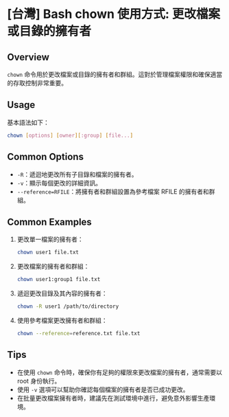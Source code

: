 # [台灣] Bash chown 使用方式: 更改檔案或目錄的擁有者

## Overview
`chown` 命令用於更改檔案或目錄的擁有者和群組。這對於管理檔案權限和確保適當的存取控制非常重要。

## Usage
基本語法如下：
```bash
chown [options] [owner][:group] [file...]
```

## Common Options
- `-R`：遞迴地更改所有子目錄和檔案的擁有者。
- `-v`：顯示每個更改的詳細資訊。
- `--reference=RFILE`：將擁有者和群組設置為參考檔案 RFILE 的擁有者和群組。

## Common Examples
1. 更改單一檔案的擁有者：
   ```bash
   chown user1 file.txt
   ```

2. 更改檔案的擁有者和群組：
   ```bash
   chown user1:group1 file.txt
   ```

3. 遞迴更改目錄及其內容的擁有者：
   ```bash
   chown -R user1 /path/to/directory
   ```

4. 使用參考檔案更改擁有者和群組：
   ```bash
   chown --reference=reference.txt file.txt
   ```

## Tips
- 在使用 `chown` 命令時，確保你有足夠的權限來更改檔案的擁有者，通常需要以 root 身份執行。
- 使用 `-v` 選項可以幫助你確認每個檔案的擁有者是否已成功更改。
- 在批量更改檔案擁有者時，建議先在測試環境中進行，避免意外影響生產環境。